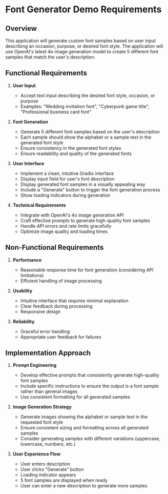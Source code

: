 # Font Generator Demo Requirements

## Overview
This application will generate custom font samples based on user input describing an occasion, purpose, or desired font style. The application will use OpenAI's latest 4o image generation model to create 5 different font samples that match the user's description.

## Functional Requirements

1. **User Input**
   - Accept text input describing the desired font style, occasion, or purpose
   - Examples: "Wedding invitation font", "Cyberpunk game title", "Professional business card font"

2. **Font Generation**
   - Generate 5 different font samples based on the user's description
   - Each sample should show the alphabet or a sample text in the generated font style
   - Ensure consistency in the generated font styles
   - Ensure readability and quality of the generated fonts

3. **User Interface**
   - Implement a clean, intuitive Gradio interface
   - Display input field for user's font description
   - Display generated font samples in a visually appealing way
   - Include a "Generate" button to trigger the font generation process
   - Show loading indicators during generation

4. **Technical Requirements**
   - Integrate with OpenAI's 4o image generation API
   - Craft effective prompts to generate high-quality font samples
   - Handle API errors and rate limits gracefully
   - Optimize image quality and loading times

## Non-Functional Requirements

1. **Performance**
   - Reasonable response time for font generation (considering API limitations)
   - Efficient handling of image processing

2. **Usability**
   - Intuitive interface that requires minimal explanation
   - Clear feedback during processing
   - Responsive design

3. **Reliability**
   - Graceful error handling
   - Appropriate user feedback for failures

## Implementation Approach

1. **Prompt Engineering**
   - Develop effective prompts that consistently generate high-quality font samples
   - Include specific instructions to ensure the output is a font sample rather than general images
   - Use consistent formatting for all generated samples

2. **Image Generation Strategy**
   - Generate images showing the alphabet or sample text in the requested font style
   - Ensure consistent sizing and formatting across all generated samples
   - Consider generating samples with different variations (uppercase, lowercase, numbers, etc.)

3. **User Experience Flow**
   - User enters description
   - User clicks "Generate" button
   - Loading indicator appears
   - 5 font samples are displayed when ready
   - User can enter a new description to generate more samples
